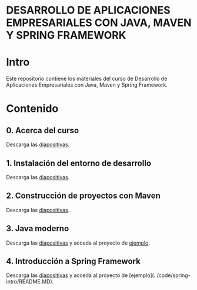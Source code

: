 # DESARROLLO DE APLICACIONES EMPRESARIALES CON JAVA, MAVEN Y SPRING FRAMEWORK

# Intro
Este repositorio contiene los materiales del curso de Desarrollo de Aplicaciones Empresariales con 
Java, Maven y Spring Framework.

# Contenido
## 0. Acerca del curso
Descarga las [diapositivas](./slides/0-Desarrollo-de-Aplicaciones-Empresariales-con-Java-Maven-y-Spring-Framework.pdf).
## 1. Instalación del entorno de desarrollo
Descarga las [diapositivas](./slides/1-Instalacion-del-entorno-de-desarrollo.pdf).
## 2. Construcción de proyectos con Maven
Descarga las [diapositivas](./slides/2-Construccion-de-proyectos-con-Maven.pdf).
## 3. Java moderno
Descarga las [diapositivas](./slides/3-Java-moderno.pdf) y acceda al proyecto de [ejemplo](./code/javamoderno/README.MD).
## 4. Introducción a Spring Framework
Descarga las [diapositivas](./slides/4-Introduccion-a-Spring-Framework.pdf) y acceda al proyecto de [ejemplo](.
/code/spring-intro/README.MD).


